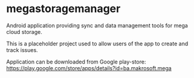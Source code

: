 megastoragemanager
==================

Android application providing sync and data management tools for mega cloud storage.

This is a placeholder project used to allow users of the app to create and track issues.

Application can be downloaded from Google play-store: https://play.google.com/store/apps/details?id=ba.makrosoft.mega
